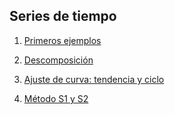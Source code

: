 ## Series de tiempo

1. [Primeros ejemplos](SE1.html)

2. [Descomposición](ST2.html)

3. [Ajuste de curva: tendencia y ciclo](ST3.html)

4. [Método S1 y S2](ST4.html)
